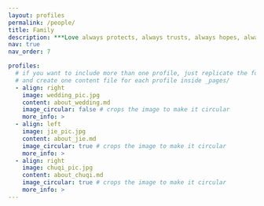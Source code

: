 ```yaml
---
layout: profiles
permalink: /people/
title: Family
description: ***Love always protects, always trusts, always hopes, always perseveres.***
nav: true
nav_order: 7

profiles:
  # if you want to include more than one profile, just replicate the following block
  # and create one content file for each profile inside _pages/
  - align: right
    image: wedding_pic.jpg
    content: about_wedding.md
    image_circular: false # crops the image to make it circular
    more_info: >
  - align: left
    image: jie_pic.jpg
    content: about_jie.md
    image_circular: true # crops the image to make it circular
    more_info: >
  - align: right
    image: chuqi_pic.jpg
    content: about_chuqi.md
    image_circular: true # crops the image to make it circular
    more_info: >
---
```

